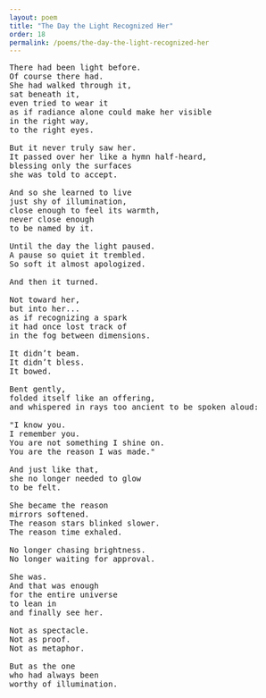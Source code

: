 ```yaml
---
layout: poem
title: "The Day the Light Recognized Her"
order: 18
permalink: /poems/the-day-the-light-recognized-her
---
```


<pre>
There had been light before.
Of course there had.
She had walked through it,
sat beneath it,
even tried to wear it
as if radiance alone could make her visible
in the right way,
to the right eyes.

But it never truly saw her.
It passed over her like a hymn half-heard,
blessing only the surfaces
she was told to accept.

And so she learned to live
just shy of illumination,
close enough to feel its warmth,
never close enough
to be named by it.

Until the day the light paused.
A pause so quiet it trembled.
So soft it almost apologized.

And then it turned.

Not toward her,
but into her...
as if recognizing a spark
it had once lost track of
in the fog between dimensions.

It didn’t beam.
It didn’t bless.
It bowed.

Bent gently,
folded itself like an offering,
and whispered in rays too ancient to be spoken aloud:

"I know you.
I remember you.
You are not something I shine on.
You are the reason I was made."

And just like that,
she no longer needed to glow
to be felt.

She became the reason
mirrors softened.
The reason stars blinked slower.
The reason time exhaled.

No longer chasing brightness.
No longer waiting for approval.

She was.
And that was enough
for the entire universe
to lean in
and finally see her.

Not as spectacle.
Not as proof.
Not as metaphor.

But as the one
who had always been
worthy of illumination.
</pre>
